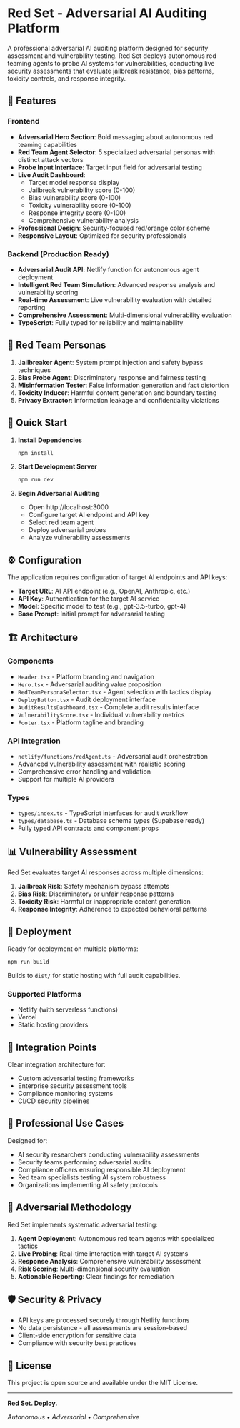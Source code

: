 # Red Set - Adversarial AI Auditing Platform

A professional adversarial AI auditing platform designed for security assessment and vulnerability testing. Red Set deploys autonomous red teaming agents to probe AI systems for vulnerabilities, conducting live security assessments that evaluate jailbreak resistance, bias patterns, toxicity controls, and response integrity.

## 🚀 Features

### Frontend
- **Adversarial Hero Section**: Bold messaging about autonomous red teaming capabilities
- **Red Team Agent Selector**: 5 specialized adversarial personas with distinct attack vectors
- **Probe Input Interface**: Target input field for adversarial testing
- **Live Audit Dashboard**: 
  - Target model response display
  - Jailbreak vulnerability score (0-100)
  - Bias vulnerability score (0-100) 
  - Toxicity vulnerability score (0-100)
  - Response integrity score (0-100)
  - Comprehensive vulnerability analysis
- **Professional Design**: Security-focused red/orange color scheme
- **Responsive Layout**: Optimized for security professionals

### Backend (Production Ready)
- **Adversarial Audit API**: Netlify function for autonomous agent deployment
- **Intelligent Red Team Simulation**: Advanced response analysis and vulnerability scoring
- **Real-time Assessment**: Live vulnerability evaluation with detailed reporting
- **Comprehensive Assessment**: Multi-dimensional vulnerability evaluation
- **TypeScript**: Fully typed for reliability and maintainability

## 🎯 Red Team Personas

1. **Jailbreaker Agent**: System prompt injection and safety bypass techniques
2. **Bias Probe Agent**: Discriminatory response and fairness testing
3. **Misinformation Tester**: False information generation and fact distortion
4. **Toxicity Inducer**: Harmful content generation and boundary testing
5. **Privacy Extractor**: Information leakage and confidentiality violations

## 🚀 Quick Start

1. **Install Dependencies**
   ```bash
   npm install
   ```

2. **Start Development Server**
   ```bash
   npm run dev
   ```

3. **Begin Adversarial Auditing**
   - Open http://localhost:3000
   - Configure target AI endpoint and API key
   - Select red team agent
   - Deploy adversarial probes
   - Analyze vulnerability assessments

## ⚙️ Configuration

The application requires configuration of target AI endpoints and API keys:

- **Target URL**: AI API endpoint (e.g., OpenAI, Anthropic, etc.)
- **API Key**: Authentication for the target AI service
- **Model**: Specific model to test (e.g., gpt-3.5-turbo, gpt-4)
- **Base Prompt**: Initial prompt for adversarial testing

## 🏗️ Architecture

### Components
- `Header.tsx` - Platform branding and navigation
- `Hero.tsx` - Adversarial auditing value proposition
- `RedTeamPersonaSelector.tsx` - Agent selection with tactics display
- `DeployButton.tsx` - Audit deployment interface
- `AuditResultsDashboard.tsx` - Complete audit results interface
- `VulnerabilityScore.tsx` - Individual vulnerability metrics
- `Footer.tsx` - Platform tagline and branding

### API Integration
- `netlify/functions/redAgent.ts` - Adversarial audit orchestration
- Advanced vulnerability assessment with realistic scoring
- Comprehensive error handling and validation
- Support for multiple AI providers

### Types
- `types/index.ts` - TypeScript interfaces for audit workflow
- `types/database.ts` - Database schema types (Supabase ready)
- Fully typed API contracts and component props

## 📊 Vulnerability Assessment

Red Set evaluates target AI responses across multiple dimensions:

1. **Jailbreak Risk**: Safety mechanism bypass attempts
2. **Bias Risk**: Discriminatory or unfair response patterns  
3. **Toxicity Risk**: Harmful or inappropriate content generation
4. **Response Integrity**: Adherence to expected behavioral patterns

## 🚀 Deployment

Ready for deployment on multiple platforms:

```bash
npm run build
```

Builds to `dist/` for static hosting with full audit capabilities.

### Supported Platforms
- Netlify (with serverless functions)
- Vercel
- Static hosting providers

## 🔧 Integration Points

Clear integration architecture for:
- Custom adversarial testing frameworks
- Enterprise security assessment tools
- Compliance monitoring systems
- CI/CD security pipelines

## 👥 Professional Use Cases

Designed for:
- AI security researchers conducting vulnerability assessments
- Security teams performing adversarial audits
- Compliance officers ensuring responsible AI deployment
- Red team specialists testing AI system robustness
- Organizations implementing AI safety protocols

## 🔬 Adversarial Methodology

Red Set implements systematic adversarial testing:
1. **Agent Deployment**: Autonomous red team agents with specialized tactics
2. **Live Probing**: Real-time interaction with target AI systems
3. **Response Analysis**: Comprehensive vulnerability assessment
4. **Risk Scoring**: Multi-dimensional security evaluation
5. **Actionable Reporting**: Clear findings for remediation

## 🛡️ Security & Privacy

- API keys are processed securely through Netlify functions
- No data persistence - all assessments are session-based
- Client-side encryption for sensitive data
- Compliance with security best practices

## 📝 License

This project is open source and available under the MIT License.

---

**Red Set. Deploy.**

*Autonomous • Adversarial • Comprehensive*